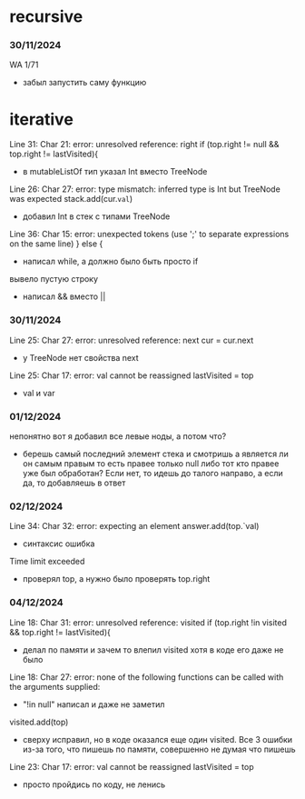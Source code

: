 # recursive
### 30/11/2024
WA 1/71
- забыл запустить саму функцию


# iterative
Line 31: Char 21: error: unresolved reference: right
if (top.right != null && top.right != lastVisited){
- в mutableListOf тип указал Int вместо TreeNode

Line 26: Char 27: error: type mismatch: inferred type is Int but TreeNode was expected
stack.add(cur.`val`)
- добавил Int в стек с типами TreeNode

Line 36: Char 15: error: unexpected tokens (use ';' to separate expressions on the same line)
} else {
- написал while, а должно было быть просто if

вывело пустую строку
- написал && вместо ||

### 30/11/2024
Line 25: Char 27: error: unresolved reference: next
cur = cur.next
- у TreeNode нет свойства next

Line 25: Char 17: error: val cannot be reassigned
lastVisited = top
- val и var 

### 01/12/2024
непонятно вот я добавил все левые ноды, а потом что?
- берешь самый последний элемент стека и смотришь а является ли он самым правым то есть правее только null
 либо тот кто правее уже был обработан? 
Если нет, то идешь до талого направо, а если да, то добавляешь в ответ

### 02/12/2024
Line 34: Char 32: error: expecting an element
answer.add(top.`val)
- синтаксис ошибка

Time limit exceeded
- проверял top, а нужно было проверять top.right

### 04/12/2024
Line 18: Char 31: error: unresolved reference: visited
if (top.right !in visited && top.right != lastVisited){
- делал по памяти и зачем то влепил visited хотя в коде его даже не было

Line 18: Char 27: error: none of the following functions can be called with the arguments supplied:
- "!in null" написал и даже не заметил

visited.add(top)
- сверху исправил, но в коде оказался еще один visited. Все 3 ошибки из-за того, что пишешь по памяти, совершенно не думая что пишешь

Line 23: Char 17: error: val cannot be reassigned
lastVisited = top
- просто пройдись по коду, не ленись